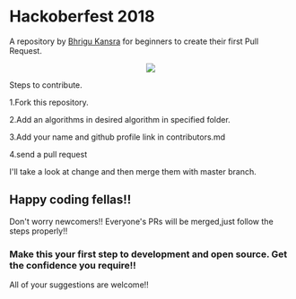# Hackoberfest 2018
A repository by [Bhrigu Kansra](https://github.com/kinetickansra) for beginners to create their first Pull Request.
<p align="center">
 <img src="https://github.com/kinetickansra/algorithms-in-C/blob/master/Hacktoberfest%202018.png">
</p>


Steps to contribute.

1.Fork this repository.

2.Add an algorithms in desired algorithm in specified folder.

3.Add your name and github profile link in contributors.md

4.send a pull request

I'll take a look at change and then merge them with master branch.

## Happy coding fellas!!

Don't worry newcomers!! Everyone's PRs will be merged,just follow the steps properly!!
### Make this your first step to development and open source. Get the confidence you require!!

All of your suggestions are welcome!!

